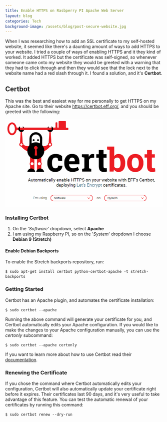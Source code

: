 ```yaml
---
title: Enable HTTPS on Rasbperry PI Apache Web Server
layout: blog
categories: Tech
background-image: /assets/blog/post-secure-website.jpg
--- 
```


When I was researching how to add an SSL certificate to my self-hosted website, it seemed like there's a daunting amount of ways to add HTTPS to your website. I tried a couple of ways of enabling HTTPS and it they kind of worked. It added HTTPS but the certificate was self-signed, so whenever someone came onto my website they would be greeted with a warning that they had to click through and then they would see that the lock next to the website name had a red slash through it. I found a solution, and it's **Certbot**.

## Certbot

This was the best and easiest way for me personally to get HTTPS on my Apache site. Go to their website <https://certbot.eff.org/>, and you should be greeted with the following:

![certbot-homepage](/assets/blog/certbot.png)

### Installing Certbot

1. On the '*Software*' dropdown, select **Apache**
2. I am using my Raspberry PI, so on the '*System*' dropdown I choose **Debian 9 (Stretch)**

#### Enable Debian Backports

To enable the Stretch backports repository, run:

```
$ sudo apt-get install certbot python-certbot-apache -t stretch-backports
```

### Getting Started

Certbot has an Apache plugin, and automates the certificate installation:

```
$ sudo certbot --apache
```

Running the above command will generate your certificate for you, and Certbot automatically edits your Apache configuration. If you would like to make the changes to your Apache configuration manually, you can use the *certonly* subcommand:

```
$ sudo certbot --apache certonly
```

If you want to learn more about how to use Certbot read their [documentation](https://certbot.eff.org/docs/).

### Renewing the Certificate

If you chose the command where Certbot automatically edits your configuration, Certbot will also automatically update your certificate right before it expires. Their certificates last 90 days, and it's very useful to take advantage of this feature. You can test the automatic renewal of your certificates by running this command:

```
$ sudo certbot renew --dry-run
```
